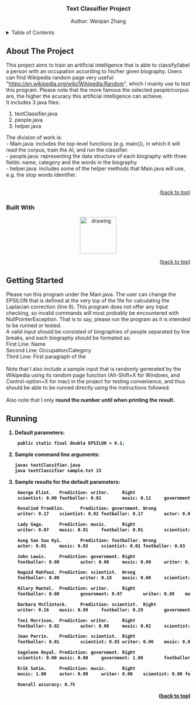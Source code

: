 <div id="readme-top"></div>
<br />
<div align="center">
<h3 align="center">Text Classifier Project</h3>

  <p align="center">
    Author: Weiqian Zhang
    <br />
  </p>
</div>


<!-- TABLE OF CONTENTS -->
<details>
  <summary>Table of Contents</summary>
  <ol>
    <li>
      <a href = "#about-the-project">About The Project</a>
      <ul>
        <li><a href = "#built-with">Built With</a></li>
      </ul>
    </li>
    <li><a href = "#getting-started">Getting Started</a></li>
    <li><a href = "#running">Running</a></li>
  </ol>
</details>



<!-- ABOUT THE PROJECT -->
## About The Project
This project aims to train an artificial intelligence that is able to classify/label a person with an occupation according to his/her given biography. Users can find Wikipedia random page very useful: "https://en.wikipedia.org/wiki/Wikipedia:Random", which I mainly use to test this program. Please note that the more famous the selected people/corpus are, the higher the acuracy this artificial intelligence can achieve. 
<br>
It includes 3 java files: 
<ol>
    <li> textClassifier.java
    <li> people.java
    <li> helper.java
</ol>
The division of work is: <br/>
- Main.java: includes the top-level functions (e.g. main()), in which it will read the corpus, train the AI, and run the classifier. 
<br>
- people.java: representing the data structure of each biography with three fields: name, category and the words in the biography. 
<br>
- helper.java: includes some of the helper methods that Main.java will use, e.g. the stop words identifier. 
<br/><br/>

<p align="right">(<a href="#readme-top">back to top</a>)</p>



### Built With
<div style = "text-align: center;">
    <img src="https://upload.wikimedia.org/wikipedia/en/thumb/3/30/Java_programming_language_logo.svg/1200px-Java_programming_language_logo.svg.png" alt="drawing" width="100"/>
</div>
<p align="right">(<a href="#readme-top">back to top</a>)</p>



## Getting Started

Please run this program under the Main.java. The user can change the EPSILON that is defined at the very top of the file for calculating the Laplacian correction (line 6). This program does not offer any input checking, so invalid commands will most probably be encountered with NullPointerException. That is to say, please run the program as it is intended to be runned or tested. 
<br>
A valid input should be consisted of biographies of people separated by line breaks, and each biography should be formated as: 
<br>
First Line: Name
<br>
Second Line: Occupation/Category
<br>
Third Line: First paragraph of the 
<br/><br/>
Note that I also include a sample input that is randomly generated by the Wikipedia using its random page function (Alt-Shift+X for Windows, and Control-option+X for mac) in the project for testing convenience, and thus should be able to be runned directly using the instructions followed. 
<br/><br/>
Also note that I only <b>round the number until when printing the result. 

## Running

1. Default parameters: 
   ```sh
    public static final double EPSILON = 0.1;
   ```
2. Sample command line arguments: 
    ```sh
    javac textClassifier.java
    java textClassifier sample.txt 15
    ```
3. Sample results for the default parameters: 
   ```sh
    George Eliot.   Prediction: writer.     Right
    scientist: 0.00 footballer: 0.02        music: 0.12     government: 0.06        writer: 0.77    actor: 0.03

    Rosalind Franklin.      Prediction: government. Wrong
    writer: 0.17    scientist: 0.02 footballer: 0.17        actor: 0.02     music: 0.15     government: 0.47

    Lady Gaga.      Prediction: music.      Right
    writer: 0.07    music: 0.81     footballer: 0.01        scientist: 0.00 government: 0.10        actor: 0.00

    Aung San Suu Kyi.       Prediction: footballer. Wrong
    actor: 0.01     music: 0.03     scientist: 0.01 footballer: 0.63        government: 0.29        writer: 0.02

    John Lewis.     Prediction: government. Right
    footballer: 0.00        actor: 0.00     music: 0.00     writer: 0.00    government: 1.00        scientist: 0.00

    Naguid Mahfouz. Prediction: scientist.  Wrong
    footballer: 0.00        writer: 0.18    music: 0.00     scientist: 0.78 government: 0.04        actor: 0.00

    Hilary Mantel.  Prediction: writer.     Right
    footballer: 0.00        government: 0.07        writer: 0.88    music: 0.02     actor: 0.00     scientist: 0.03

    Barbara McClintock.     Prediction: scientist.  Right
    writer: 0.16    music: 0.09     footballer: 0.29        government: 0.07        scientist: 0.38 actor: 0.00

    Toni Morrison.  Prediction: writer.     Right
    footballer: 0.02        actor: 0.00     music: 0.02     scientist: 0.00 government: 0.07        writer: 0.88

    Jean Perrin.    Prediction: scientist.  Right
    footballer: 0.01        scientist: 0.85 writer: 0.06    music: 0.02     government: 0.06        actor: 0.01

    Segolene Royal. Prediction: government. Right
    scientist: 0.00 music: 0.00     government: 1.00        footballer: 0.00        actor: 0.00     writer: 0.00

    Erik Satie.     Prediction: music.      Right
    music: 1.00     actor: 0.00     writer: 0.00    scientist: 0.00 footballer: 0.00        government: 0.00

    Overall accuracy: 0.75
   ```

<p align="right">(<a href="#readme-top">back to top</a>)</p>

